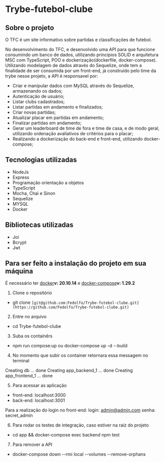 # Trybe-futebol-clube


## Sobre o projeto

O TFC é um site informativo sobre partidas e classificações de futebol.

No desenvolvimento do TFC, e desenvolvido uma API para que funcione consumindo um banco de dados, utilizando principios SOLID e arquitetura MSC com TypeScript, POO e dockerização(dockerfile, docker-compose). Utilizando modelagem de dados através do Sequelize, onde tem a finalidade de ser consumida por um front-end, já construído pelo time da trybe nesse projeto, a API é responsavel por:

* Criar e manipular dados com MySQL através do Sequelize, armazenando os dados;
* Autenticação de usuário;
* Listar clubs cadastrados;
* Listar partidas em andamento e finalizados;
* Criar novas partidas;
* Atualizar placar em partidas em andamento;
* Finalizar partidas em andamento;
* Gerar um leaderboard de time de fora e time de casa, e de modo geral, utilizando ordenação avaliativos de critérios para o placar;
* Realizando a dockerização do back-end e front-end, utilizando docker-compose;

## Tecnologias utilizadas

* NodeJs
* Express
* Programação orientação a objetos
* TypeScript
* Mocha, Chai e Sinon
* Sequelize
* MYSQL
* Docker

## Bibliotecas utilizadas

* Joi
* Bcrypt
* Jwt

## Para ser feito a instalação do projeto em sua máquina

É necessário ter [docker](https://docs.docker.com/get-docker/)**v: 20.10.14** e [docker-compose](https://docs.docker.com/compose/install/)**v: 1.29.2**

1. Clone o repositório
  * git clone `[git@github.com:Fedolfo/Trybe-futebol-clube.git](https://github.com/Fedolfo/Trybe-futebol-clube.git)`

2. Entre no arquivo
  * cd Trybe-futebol-clube

3. Suba os containêrs
 * npm run compose:up ou docker-compose up -d --build

4. No momento que subir os container retornara essa messagem no terminal

  Creating db ... done
  Creating app_backend_1 ... done
  Creating app_frontend_1 ... done

5. Para acessar as aplicação
  * front-end: localhost:3000
  * back-end: localhost:3001

  Para a realização do login no front-end:
  login: admin@admin.com
  senha: secret_admin

6. Para rodar os testes de integração, caso estiver na raiz do projeto
  * cd app && docker-compose exec backend npm test

7. Para remover a API
 * docker-compose down --rmi local --volumes --remove-orphans